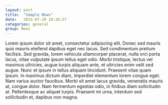 ```yaml
---
layout: post
title:  "Sample News"
date:   2015-07-20 18:26:57
categories: general
group: News
---
```


Lorem ipsum dolor sit amet, consectetur adipiscing elit. Donec sed mauris quis mauris eleifend dapibus eget nec lacus. Sed condimentum pretium facilisis. Sed gravida, lorem vehicula ullamcorper placerat, nulla orci porta lacus, vitae vulputate ipsum tellus eget odio. Morbi tristique, lectus vel maximus ultricies, augue turpis aliquam ante, et ultricies enim velit sed augue. Nunc et ipsum in tellus aliquam tincidunt. Praesent vitae quam ipsum. In maximus dictum diam, imperdiet elementum lorem congue eget. Nam varius auctor faucibus. Morbi sit amet lacus gravida, venenatis mauris at, congue dolor. Nam fermentum egestas odio, in finibus diam sollicitudin at. Pellentesque ac aliquet turpis. Praesent mi urna, interdum sed sollicitudin et, dapibus non magna.
